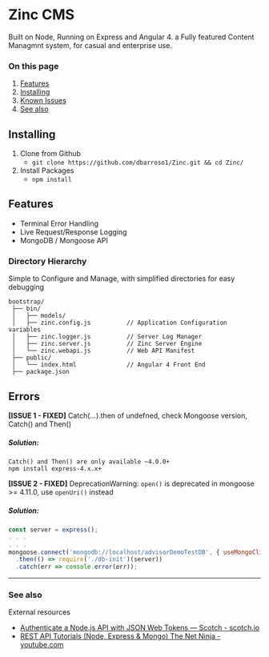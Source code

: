 # Zinc CMS
 Built on Node, Running on Express and Angular 4. a Fully featured Content Managmnt system, for casual and enterprise use.
 
### On this page

1. [Features](#features)
1. [Installing](#installation)
1. [Known Issues](#errors)
1. [See also](#see-also)

## <a id="installation">Installing</a>

1. Clone from Github 
   * `git clone https://github.com/dbarroso1/Zinc.git && cd Zinc/`
2. Install Packages 
   * ` npm install `


## <a id="features">Features</a>
* Terminal Error Handling
* Live Request/Response Logging
* MongoDB / Mongoose API

### Directory Hierarchy 
Simple to Configure and Manage, with simplified directories for easy debugging
```
bootstrap/
 ├── bin/
 │   ├── models/
 │   ├── zinc.config.js          // Application Configuration variables
 │   ├── zinc.logger.js          // Server Log Manager
 │   ├── zinc.server.js          // Zinc Server Engine
 │   └── zinc.webapi.js          // Web API Manifest
 ├── public/ 
 │   └── index.html              // Angular 4 Front End
 ├── package.json
```
## <a id="errors">Errors</a>
**[ISSUE 1 - FIXED]** Catch(...).then of undefned, check Mongoose version, Catch() and Then() 
##### Solution: 
``` 
Catch() and Then() are only available ~4.0.0+ 
npm install express-4.x.x+
```


**[ISSUE 2 - FIXED]** DeprecationWarning: `open()` is deprecated in mongoose >= 4.11.0, use `openUri()` instead 
##### Solution:
  ``` javascript          
const server = express();
. . . 
. . . 
 mongoose.connect('mongodb://localhost/advisorDemoTestDB', { useMongoClient: true }) // <=== HERE
    .then(() => require('./db-init')(server))
    .catch(err => console.error(err));
```
<hr>

### <a id="see-also">See also</a>

External resources

* [Authenticate a Node.js API with JSON Web Tokens &#8213; Scotch - scotch.io](https://scotch.io/tutorials/authenticate-a-node-js-api-with-json-web-tokens)
* [REST API Tutorials (Node, Express & Mongo) The Net Ninja - youtube.com](https://www.youtube.com/watch?v=BRdcRFvuqsE&list=PL4cUxeGkcC9jBcybHMTIia56aV21o2cZ8)
